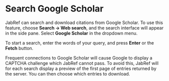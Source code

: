 Search Google Scholar
=====================

JabRef can search and download citations from Google Scholar. To use this feature, choose **Search -&gt; Web search**, and the search interface will appear in the side pane. Select **Google Scholar** in the dropdown menu.

To start a search, enter the words of your query, and press **Enter** or the **Fetch** button.

Frequent connections to Google Scholar will cause Google to display a CAPTCHA challenge which JabRef cannot pass. To avoid this, JabRef will for each search display a preview of the first page of entries returned by the server. You can then choose which entries to download.
